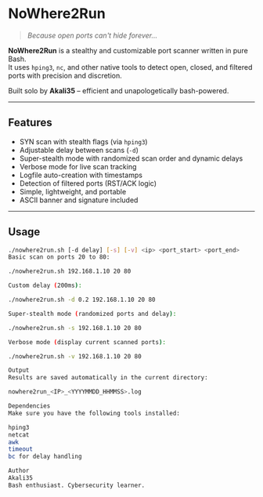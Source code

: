 # NoWhere2Run

> _Because open ports can't hide forever..._

**NoWhere2Run** is a stealthy and customizable port scanner written in pure Bash.  
It uses `hping3`, `nc`, and other native tools to detect open, closed, and filtered ports with precision and discretion.

Built solo by **Akali35** – efficient and unapologetically bash-powered.

---

## Features

- SYN scan with stealth flags (via `hping3`)
- Adjustable delay between scans (`-d`)
- Super-stealth mode with randomized scan order and dynamic delays
- Verbose mode for live scan tracking
- Logfile auto-creation with timestamps
- Detection of filtered ports (RST/ACK logic)
- Simple, lightweight, and portable
- ASCII banner and signature included

---

## Usage

```bash
./nowhere2run.sh [-d delay] [-s] [-v] <ip> <port_start> <port_end>
Basic scan on ports 20 to 80:

./nowhere2run.sh 192.168.1.10 20 80

Custom delay (200ms):

./nowhere2run.sh -d 0.2 192.168.1.10 20 80

Super-stealth mode (randomized ports and delay):

./nowhere2run.sh -s 192.168.1.10 20 80

Verbose mode (display current scanned ports):

./nowhere2run.sh -v 192.168.1.10 20 80

Output
Results are saved automatically in the current directory:

nowhere2run_<IP>_<YYYYMMDD_HHMMSS>.log

Dependencies
Make sure you have the following tools installed:

hping3
netcat
awk
timeout
bc for delay handling

Author
Akali35
Bash enthusiast. Cybersecurity learner. 

